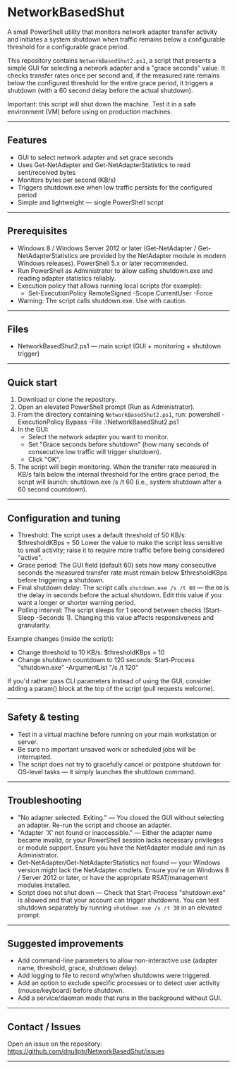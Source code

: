 # NetworkBasedShut

A small PowerShell utility that monitors network adapter transfer activity and initiates a system shutdown when traffic remains below a configurable threshold for a configurable grace period.

This repository contains `NetworkBasedShut2.ps1`, a script that presents a simple GUI for selecting a network adapter and a "grace seconds" value. It checks transfer rates once per second and, if the measured rate remains below the configured threshold for the entire grace period, it triggers a shutdown (with a 60 second delay before the actual shutdown).

Important: this script will shut down the machine. Test it in a safe environment (VM) before using on production machines.

---

## Features

- GUI to select network adapter and set grace seconds
- Uses Get-NetAdapter and Get-NetAdapterStatistics to read sent/received bytes
- Monitors bytes per second (KB/s)
- Triggers shutdown.exe when low traffic persists for the configured period
- Simple and lightweight — single PowerShell script

---

## Prerequisites

- Windows 8 / Windows Server 2012 or later (Get-NetAdapter / Get-NetAdapterStatistics are provided by the NetAdapter module in modern Windows releases). PowerShell 5.x or later recommended.
- Run PowerShell as Administrator to allow calling shutdown.exe and reading adapter statistics reliably.
- Execution policy that allows running local scripts (for example):
  - Set-ExecutionPolicy RemoteSigned -Scope CurrentUser -Force
- Warning: The script calls shutdown.exe. Use with caution.

---

## Files

- NetworkBasedShut2.ps1 — main script (GUI + monitoring + shutdown trigger)

---

## Quick start

1. Download or clone the repository.
2. Open an elevated PowerShell prompt (Run as Administrator).
3. From the directory containing `NetworkBasedShut2.ps1`, run:
   powershell -ExecutionPolicy Bypass -File .\NetworkBasedShut2.ps1
4. In the GUI:
   - Select the network adapter you want to monitor.
   - Set "Grace seconds before shutdown" (how many seconds of consecutive low traffic will trigger shutdown).
   - Click "OK".
5. The script will begin monitoring. When the transfer rate measured in KB/s falls below the internal threshold for the entire grace period, the script will launch:
   shutdown.exe /s /t 60
   (i.e., system shutdown after a 60 second countdown).

---

## Configuration and tuning

- Threshold: The script uses a default threshold of 50 KB/s:
  $thresholdKBps = 50
  Lower the value to make the script less sensitive to small activity; raise it to require more traffic before being considered "active".
- Grace period: The GUI field (default 60) sets how many consecutive seconds the measured transfer rate must remain below $thresholdKBps before triggering a shutdown.
- Final shutdown delay: The script calls `shutdown.exe /s /t 60` — the `60` is the delay in seconds before the actual shutdown. Edit this value if you want a longer or shorter warning period.
- Polling interval: The script sleeps for 1 second between checks (Start-Sleep -Seconds 1). Changing this value affects responsiveness and granularity.

Example changes (inside the script):
- Change threshold to 10 KB/s:
  $thresholdKBps = 10
- Change shutdown countdown to 120 seconds:
  Start-Process "shutdown.exe" -ArgumentList "/s /t 120"

If you'd rather pass CLI parameters instead of using the GUI, consider adding a param() block at the top of the script (pull requests welcome).

---

## Safety & testing

- Test in a virtual machine before running on your main workstation or server.
- Be sure no important unsaved work or scheduled jobs will be interrupted.
- The script does not try to gracefully cancel or postpone shutdown for OS-level tasks — it simply launches the shutdown command.

---

## Troubleshooting

- "No adapter selected. Exiting." — You closed the GUI without selecting an adapter. Re-run the script and choose an adapter.
- "Adapter 'X' not found or inaccessible." — Either the adapter name became invalid, or your PowerShell session lacks necessary privileges or module support. Ensure you have the NetAdapter module and run as Administrator.
- Get-NetAdapter/Get-NetAdapterStatistics not found — your Windows version might lack the NetAdapter cmdlets. Ensure you're on Windows 8 / Server 2012 or later, or have the appropriate RSAT/management modules installed.
- Script does not shut down — Check that Start-Process "shutdown.exe" is allowed and that your account can trigger shutdowns. You can test shutdown separately by running `shutdown.exe /s /t 30` in an elevated prompt.

---

## Suggested improvements

- Add command-line parameters to allow non-interactive use (adapter name, threshold, grace, shutdown delay).
- Add logging to file to record why/when shutdowns were triggered.
- Add an option to exclude specific processes or to detect user activity (mouse/keyboard) before shutdown.
- Add a service/daemon mode that runs in the background without GUI.

---


## Contact / Issues

Open an issue on the repository: https://github.com/dnullptr/NetworkBasedShut/issues

---
